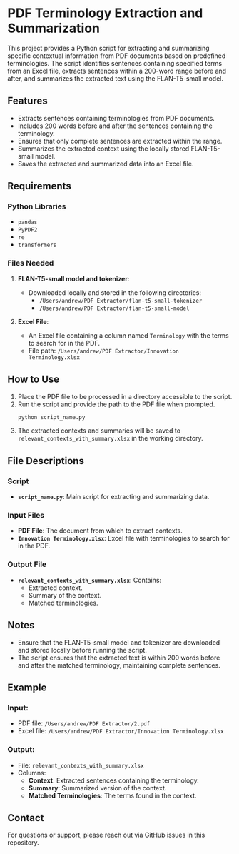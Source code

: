 # PDF Terminology Extraction and Summarization

This project provides a Python script for extracting and summarizing specific contextual information from PDF documents based on predefined terminologies. The script identifies sentences containing specified terms from an Excel file, extracts sentences within a 200-word range before and after, and summarizes the extracted text using the FLAN-T5-small model.

## Features
- Extracts sentences containing terminologies from PDF documents.
- Includes 200 words before and after the sentences containing the terminology.
- Ensures that only complete sentences are extracted within the range.
- Summarizes the extracted context using the locally stored FLAN-T5-small model.
- Saves the extracted and summarized data into an Excel file.

## Requirements
### Python Libraries
- `pandas`
- `PyPDF2`
- `re`
- `transformers`

### Files Needed
1. **FLAN-T5-small model and tokenizer**:
   - Downloaded locally and stored in the following directories:
     - `/Users/andrew/PDF Extractor/flan-t5-small-tokenizer`
     - `/Users/andrew/PDF Extractor/flan-t5-small-model`

2. **Excel File**:
   - An Excel file containing a column named `Terminology` with the terms to search for in the PDF.
   - File path: `/Users/andrew/PDF Extractor/Innovation Terminology.xlsx`

## How to Use
1. Place the PDF file to be processed in a directory accessible to the script.
2. Run the script and provide the path to the PDF file when prompted.
   ```bash
   python script_name.py
   ```
3. The extracted contexts and summaries will be saved to `relevant_contexts_with_summary.xlsx` in the working directory.

## File Descriptions
### Script
- **`script_name.py`**: Main script for extracting and summarizing data.

### Input Files
- **PDF File**: The document from which to extract contexts.
- **`Innovation Terminology.xlsx`**: Excel file with terminologies to search for in the PDF.

### Output File
- **`relevant_contexts_with_summary.xlsx`**: Contains:
  - Extracted context.
  - Summary of the context.
  - Matched terminologies.

## Notes
- Ensure that the FLAN-T5-small model and tokenizer are downloaded and stored locally before running the script.
- The script ensures that the extracted text is within 200 words before and after the matched terminology, maintaining complete sentences.

## Example
### Input:
- PDF file: `/Users/andrew/PDF Extractor/2.pdf`
- Excel file: `/Users/andrew/PDF Extractor/Innovation Terminology.xlsx`

### Output:
- File: `relevant_contexts_with_summary.xlsx`
- Columns:
  - **Context**: Extracted sentences containing the terminology.
  - **Summary**: Summarized version of the context.
  - **Matched Terminologies**: The terms found in the context.

## Contact
For questions or support, please reach out via GitHub issues in this repository.

